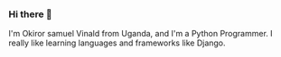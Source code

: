 ### Hi there 👋

I'm Okiror samuel Vinald from Uganda, and I'm a Python Programmer. I really like learning languages and frameworks like Django.
